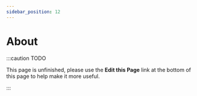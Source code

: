 ```yaml
---
sidebar_position: 12
---
```

About
=====
:::caution TODO

This page is unfinished, please use the **Edit this Page** link at the bottom of this page to help make it more useful.

:::
